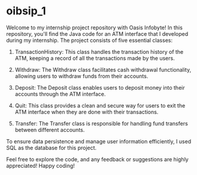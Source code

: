 # oibsip_1

Welcome to my internship project repository with Oasis Infobyte! In this repository, you'll find the Java code for an ATM interface that I developed during my internship. The project consists of five essential classes: 

1. TransactionHistory: This class handles the transaction history of the ATM, keeping a record of all the transactions made by the users.

2. Withdraw: The Withdraw class facilitates cash withdrawal functionality, allowing users to withdraw funds from their accounts.

3. Deposit: The Deposit class enables users to deposit money into their accounts through the ATM interface.

4. Quit: This class provides a clean and secure way for users to exit the ATM interface when they are done with their transactions.

5. Transfer: The Transfer class is responsible for handling fund transfers between different accounts.

To ensure data persistence and manage user information efficiently, I used SQL as the database for this project.

Feel free to explore the code, and any feedback or suggestions are highly appreciated! Happy coding!

